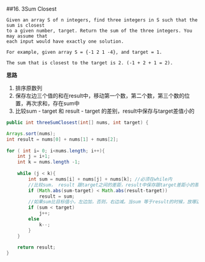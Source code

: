 ##16. 3Sum Closest

	Given an array S of n integers, find three integers in S such that the sum is closest 
	to a given number, target. Return the sum of the three integers. You may assume that 
	each input would have exactly one solution.

    For example, given array S = {-1 2 1 -4}, and target = 1.

    The sum that is closest to the target is 2. (-1 + 2 + 1 = 2).


**思路** <br>
1. 排序原数列 <br>
2. 保存左边三个值的和在result中，移动第一个数，第二个数，第三个数的位置，再次求和，存在sum中<br>
3. 比较sum - target 和 result - target 的差别，result中保存与target差值小的<br>

```java
public int threeSumClosest(int[] nums, int target) {

Arrays.sort(nums);
int result = nums[0] + nums[1] + nums[2];
  
for ( int i= 0; i<nums.length; i++){
    int j = i+1; 
    int k = nums.length -1;
   
    while (j < k){
    	int sum = nums[i] + nums[j] + nums[k]; //必须在while内
    	//比较sum， result 跟target之间的差距，result中保存跟target差距小的那个值
    	if (Math.abs(sum-target) < Math.abs(result-target))
    		result = sum; 
    	//如果sum比目标值小，左边加，否则，右边减。当sum 等于result的时候，放哪边都行。
    	if (sum < target)
    		j++;
    	else
    		k--;	
    	}	
    }
    
    return result;  
}
